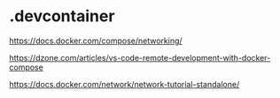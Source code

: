 # .devcontainer

https://docs.docker.com/compose/networking/

https://dzone.com/articles/vs-code-remote-development-with-docker-compose

https://docs.docker.com/network/network-tutorial-standalone/
